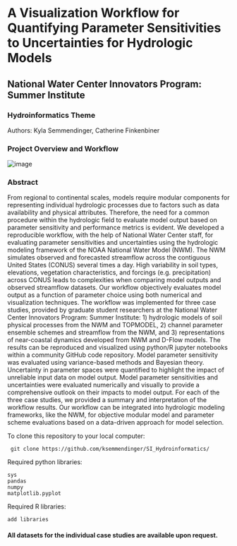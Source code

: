 # A Visualization Workflow for Quantifying Parameter Sensitivities to Uncertainties for Hydrologic Models
## National Water Center Innovators Program: Summer Institute
### Hydroinformatics Theme
Authors: Kyla Semmendinger, Catherine Finkenbiner

### Project Overview and Workflow

![image](https://user-images.githubusercontent.com/20464090/61244868-d49ec100-a710-11e9-93b4-a123d959f169.png)

### Abstract

From regional to continental scales, models require modular components for representing individual hydrologic processes due to factors such as data availability and physical attributes. Therefore, the need for a common procedure within the hydrologic field to evaluate model output based on parameter sensitivity and performance metrics is evident. We developed a reproducible workflow, with the help of National Water Center staff, for evaluating parameter sensitivities and uncertainties using the hydrologic modeling framework of the NOAA National Water Model (NWM). The NWM simulates observed and forecasted streamflow across the contiguous United States (CONUS) several times a day. High variability in soil types, elevations, vegetation characteristics, and forcings (e.g. precipitation) across CONUS leads to complexities when comparing model outputs and observed streamflow datasets. Our workflow objectively evaluates model output as a function of parameter choice using both numerical and visualization techniques. The workflow was implemented for three case studies, provided by graduate student researchers at the National Water Center Innovators Program: Summer Institute: 1) hydrologic models of soil physical processes from the NWM and TOPMODEL, 2) channel parameter ensemble schemes and streamflow from the NWM, and 3) representations of near-coastal dynamics developed from NWM and D-Flow models. The results can be reproduced and visualized using python/R jupyter notebooks within a community GitHub code repository. Model parameter sensitivity was evaluated using variance-based methods and Bayesian theory. Uncertainty in parameter spaces were quantified to highlight the impact of unreliable input data on model output. Model parameter sensitivities and uncertainties were evaluated numerically and visually to provide a comprehensive outlook on their impacts to model output. For each of the three case studies, we provided a summary and interpretation of the workflow results. Our workflow can be integrated into hydrologic modeling frameworks, like the NWM, for objective modular model and parameter scheme evaluations based on a data-driven approach for model selection.


To clone this repository to your local computer:
```
 git clone https://github.com/ksemmendinger/SI_Hydroinformatics/
```
Required python libraries:
```
sys
pandas
numpy
matplotlib.pyplot
```
Required R libraries:
```
add libraries
```

#### All datasets for the individual case studies are available upon request.
